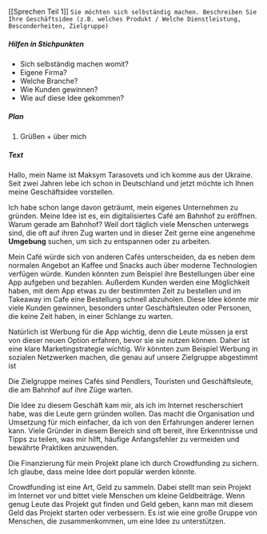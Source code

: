 [[Sprechen Teil 1]]
`Sie möchten sich selbständig machen. Beschreiben Sie Ihre Geschäftsidee (z.B. welches Produkt / Welche Dienstleistung, Besconderheiten, Zielgruppe)`
##### Hilfen in Stichpunkten
- Sich selbständig machen womit?
- Eigene Firma?
- Welche Branche?
- Wie Kunden gewinnen?
- Wie auf diese Idee gekommen?
##### Plan
1) Grüßen + über mich
##### Text
Hallo, mein Name ist Maksym Tarasovets und ich komme aus der Ukraine. Seit zwei Jahren lebe ich schon in Deutschland und jetzt möchte ich Ihnen meine Geschäftsidee vorstellen.

Ich habe schon lange davon geträumt, mein eigenes Unternehmen zu gründen. Meine Idee ist es, ein digitalisiertes Café am Bahnhof zu eröffnen. Warum gerade am Bahnhof? Weil dort täglich viele Menschen unterwegs sind, die oft auf ihren Zug warten und in dieser Zeit gerne eine angenehme __Umgebung__ suchen, um sich zu entspannen oder zu arbeiten.

Mein Café würde sich von anderen Cafés unterscheiden, da es neben dem normalen Angebot an Kaffee und Snacks auch über moderne Technologien verfügen würde. Kunden könnten zum Beispiel ihre Bestellungen über eine App aufgeben und bezahlen. Außerdem Kunden werden eine Möglichkeit haben, mit dem App etwas zu der bestimmten Zeit zu bestellen und im Takeaway im Cafe eine Bestellung schnell abzuholen. Diese Idee könnte mir viele Kunden gewinnen, besonders unter Geschäftsleuten oder Personen, die keine Zeit haben, in einer Schlange zu warten.

Natürlich ist Werbung für die App wichtig, denn die Leute müssen ja erst von dieser neuen Option erfahren, bevor sie sie nutzen können. Daher ist eine klare Marketingstrategie wichtig. Wir könnten zum Beispiel Werbung in sozialen Netzwerken machen, die genau auf unsere Zielgruppe abgestimmt ist

Die Zielgruppe meines Cafés sind Pendlers, Touristen und Geschäftsleute, die am Bahnhof auf ihre Züge warten. 

Die Idee zu diesem Geschäft kam mir, als ich im Internet rescherschiert habe, was die Leute gern gründen wollen. Das macht die Organisation und Umsetzung für mich einfacher, da ich von den Erfahrungen anderer lernen kann. Viele Gründer in diesem Bereich sind oft bereit, ihre Erkenntnisse und Tipps zu teilen, was mir hilft, häufige Anfangsfehler zu vermeiden und bewährte Praktiken anzuwenden.

Die Finanzierung für mein Projekt plane ich durch Crowdfunding zu sichern. Ich glaube, dass meine Idee dort populär werden könnte.

Crowdfunding ist eine Art, Geld zu sammeln. Dabei stellt man sein Projekt im Internet vor und bittet viele Menschen um kleine Geldbeiträge. Wenn genug Leute das Projekt gut finden und Geld geben, kann man mit diesem Geld das Projekt starten oder verbessern. Es ist wie eine große Gruppe von Menschen, die zusammenkommen, um eine Idee zu unterstützen.


